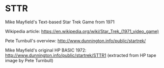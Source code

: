 # STTR
Mike  Mayfield's Text-based Star Trek Game from 1971

Wikipedia article: https://en.wikipedia.org/wiki/Star_Trek_(1971_video_game)

Pete Turnbull's overview: http://www.dunnington.info/public/startrek/

Mike Mayfield's original HP BASIC 1972: http://www.dunnington.info/public/startrek/STTR1
(extracted from HP tape image by Pete Turnbull)
